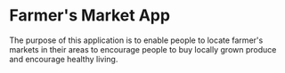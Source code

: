 Farmer's Market App
=========

The purpose of this application is to enable people to locate farmer's markets in their areas to encourage people to buy locally grown produce and encourage healthy living.

